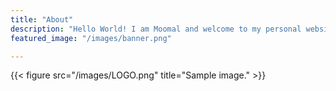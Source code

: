 ```yaml
---
title: "About"
description: "Hello World! I am Moomal and welcome to my personal website."
featured_image: "/images/banner.png"

---
```

{{< figure src="/images/LOGO.png" title="Sample image." >}}

<!-- _The Hunchback of Notre-Dame_ (French: _Notre-Dame de Paris_) is a French Romantic/Gothic novel by Victor Hugo, published in 1831. The original French title refers to Notre Dame Cathedral, on which the story is centered. English translator Frederic Shoberl named the novel The Hunchback of Notre Dame in 1833 because at the time, Gothic novels were more popular than Romance novels in England. The story is set in Paris, France in the Late Middle Ages, during the reign of Louis XI. -->
